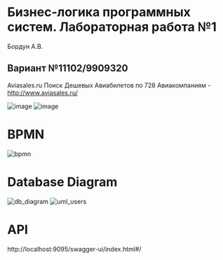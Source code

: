 # Бизнес-логика программных систем. Лабораторная работа №1 #

Бордун А.В.

## Вариант №11102/9909320 ##
Aviasales.ru Поиск Дешевых Авиабилетов по 728 Авиакомпаниям - http://www.aviasales.ru/

![image](https://user-images.githubusercontent.com/22819920/228567258-2bf3bd16-dee9-4fd8-889d-5caac2cc4527.png)
![image](https://github.com/Bordsiya/aviasales/assets/22819920/318514b8-57b7-45c8-b709-d6b5bced674b)


# BPMN #

![bpmn](https://user-images.githubusercontent.com/22819920/228568057-e37499b7-ae11-4635-bf1f-9a284126a0d4.png)

# Database Diagram #

![db_diagram](https://user-images.githubusercontent.com/22819920/234403414-b32aa065-c897-4c80-bff2-4253de8b20c9.png)
![uml_users](https://github.com/Bordsiya/aviasales/assets/22819920/c1582d87-2012-457a-a884-54106f9e2906)


# API #
http://localhost:9095/swagger-ui/index.html#/
